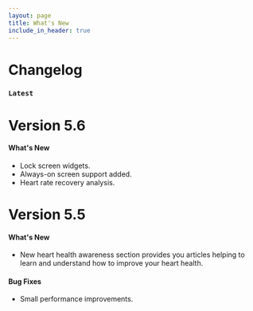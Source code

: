 ```yaml
---
layout: page
title: What's New
include_in_header: true
---
```


# Changelog


### `Latest`
# **Version 5.6**

#### What's New
- Lock screen widgets.
- Always-on screen support added.
- Heart rate recovery analysis.


# **Version 5.5**

#### What's New
- New heart health awareness section provides you articles helping to learn and understand how to improve your heart health.

#### Bug Fixes
- Small performance improvements.
